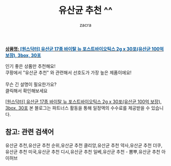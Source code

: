 ﻿---
layout: post
title:  "유산균 추천 ^^"
author: zacra
categories: [ 아이템 ]
tags: [유산균 추천,유산균 추천 순위,유산균 추천 클리앙,유산균 추천 약사,유산균 추천 더쿠,유산균 추천 미국,유산균 추천 디시,유산균 추천 일베,유산균 추천 - 뽐뿌,유산균 추천 아이허브]
image: https://static.coupangcdn.com/image/vendor_inventory/d0a3/f41e2da99fa28f055fc2d8783eb2539647d8c8d11e77d49acc6540a9ddcd.jpg 
description: "쿠팡에서 유산균 추천 관련 키워드로 가장 고객 선호도가 높은 제품이랍니다."
rating: 4.5
---

<a href="https://link.coupang.com/re/AFFSDP?lptag=AF8407795&pageKey=4530262703&itemId=3667467745&vendorItemId=71638782421&traceid=V0-153-d97d4a0d83ed706b"><b>상품명: <font color='#01579B'>[원스닥터] 유산균 17종 바이탈 뉴 포스트바이오틱스 2g x 30포(유산균 100억 보장), 3box, 30포</font></b></a>

인기 좋은 상품만 추천해요!<br/>
쿠팡에서 "유산균 추천" 와 관련해서 선호도가 가장 높은 제품이에요!<br/><br/>
무슨 긴 설명이 필요한가요?  
클릭해서 확인해보세요


<a href="https://link.coupang.com/re/AFFSDP?lptag=AF8407795&pageKey=4530262703&itemId=3667467745&vendorItemId=71638782421&traceid=V0-153-d97d4a0d83ed706b">[원스닥터] 유산균 17종 바이탈 뉴 포스트바이오틱스 2g x 30포(유산균 100억 보장), 3box, 30포</a>
본 블로그는 파트너스 활동을 통해 일정액의 수수료를 제공받을 수 있습니다.

## 참고: 관련 검색어    
유산균 추천,유산균 추천 순위,유산균 추천 클리앙,유산균 추천 약사,유산균 추천 더쿠,유산균 추천 미국,유산균 추천 디시,유산균 추천 일베,유산균 추천 - 뽐뿌,유산균 추천 아이허브